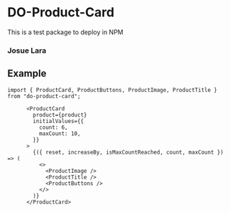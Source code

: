 # DO-Product-Card

This is a test package to deploy in NPM

### Josue Lara

## Example

```
import { ProductCard, ProductButtons, ProductImage, ProductTitle } from "do-product-card";
```

```
      <ProductCard
        product={product}
        initialValues={{
          count: 6,
          maxCount: 10,
        }}
      >
        {({ reset, increaseBy, isMaxCountReached, count, maxCount }) => (
          <>
            <ProductImage />
            <ProductTitle />
            <ProductButtons />
          </>
        )}
      </ProductCard>
```
